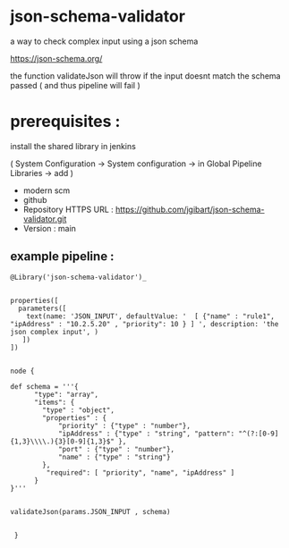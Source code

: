 # json-schema-validator

a way to check complex input using a json schema

https://json-schema.org/

the function validateJson will throw if the input doesnt match the schema passed ( and thus pipeline will fail )

# prerequisites : 

install the shared library in jenkins

( System Configuration -> System configuration -> in Global Pipeline Libraries -> add )

- modern scm
- github
- Repository HTTPS URL  : https://github.com/jgibart/json-schema-validator.git
- Version : main



## example pipeline : 

```
@Library('json-schema-validator')_
 

properties([
  parameters([
    text(name: 'JSON_INPUT', defaultValue: '  [ {"name" : "rule1", "ipAddress" : "10.2.5.20" , "priority": 10 } ] ', description: 'the json complex input', )
   ])
])

  
node {
    
def schema = '''{
      "type": "array",
      "items": {
        "type" : "object",
        "properties" : {
            "priority" : {"type" : "number"},
            "ipAddress" : {"type" : "string", "pattern": "^(?:[0-9]{1,3}\\\\.){3}[0-9]{1,3}$" },
            "port" : {"type" : "number"},
            "name" : {"type" : "string"}
        },
         "required": [ "priority", "name", "ipAddress" ]
      }
}'''

 
validateJson(params.JSON_INPUT , schema)


 }

```

